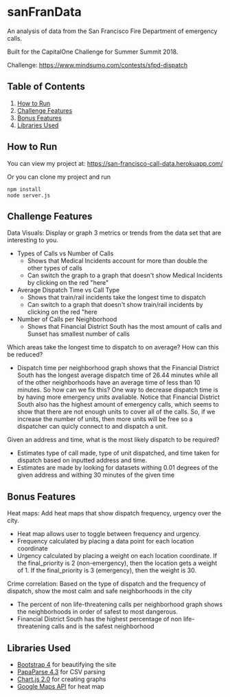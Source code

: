# sanFranData

An analysis of data from the San Francisco Fire Department of emergency calls.

Built for the CapitalOne Challenge for Summer Summit 2018.

Challenge:  https://www.mindsumo.com/contests/sfpd-dispatch

## Table of Contents
1. [How to Run](#run)
2. [Challenge Features](#features)
3. [Bonus Features](#bonus)
4. [Libraries Used](#resources)


## How to Run <a name="run"></a>

You can view my project at: https://san-francisco-call-data.herokuapp.com/

Or you can clone my project and run

```
npm install
node server.js
```

## Challenge Features <a name="features"></a>

Data Visuals: Display or graph 3 metrics or trends from the data set that are interesting to you.
* Types of Calls vs Number of Calls
    * Shows that Medical Incidents account for more than double the other types of calls
    * Can switch the graph to a graph that doesn't show Medical Incidents by clicking on the red "here"
* Average Dispatch Time vs Call Type
    * Shows that train/rail incidents take the longest time to dispatch
    * Can switch to a graph that doesn't show train/rail incidents by clicking on the red "here
* Number of Calls per Neighborhood
    * Shows that Financial District South has the most amount of calls and Sunset has smallest number of calls

Which areas take the longest time to dispatch to on average? How can this be reduced?
* Dispatch time per neighborhood graph shows that the Financial District South has the longest average dispatch time of 26.44 minutes while all of the other neighborhoods have an average time of less than 10 minutes. So how can we fix this? One way to decrease dispatch time is by having more emergency units avaliable. Notice that Financial District South also has the highest amount of emergency calls, which seems to show that there are not enough units to cover all of the calls. So, if we increase the number of units, then more units will be free so a dispatcher can quicly connect to and dispatch a unit.

Given an address and time, what is the most likely dispatch to be required?
* Estimates type of call made, type of unit dispatched, and time taken for dispatch based on inputted address and time.
* Estimates are made by looking for datasets withing 0.01 degrees of the given address and withing 30 minutes of the given time

## Bonus Features <a name="bonus"></a>

Heat maps: Add heat maps that show dispatch frequency, urgency over the city.
* Heat map allows user to toggle between frequency and urgency.
* Frequency calculated by placing a data point for each location coordinate
* Urgency calculated by placing a weight on each location coordinate. If the final_priority is 2 (non-emergency), then the location gets a weight of 1. If the final_priority is 3 (emergency), then the weight is 30.

Crime correlation: Based on the type of dispatch and the frequency of dispatch, show the most calm and safe neighborhoods in the city
* The percent of non life-threatening calls per neighborhood graph shows the neighborhoods in order of safest to most dangerous.
* Financial District South has the highest percentage of non life-threatening calls and is the safest neighborhood

## Libraries Used <a name="resources"></a>

* [Bootstrap 4](https://startbootstrap.com/) for beautifying the site
* [PapaParse 4.3](https://www.papaparse.com/) for CSV parsing
* [Chart.js 2.0](http://www.chartjs.org/) for creating graphs
* [Google Maps API](https://developers.google.com/maps/documentation/javascript/) for heat map
